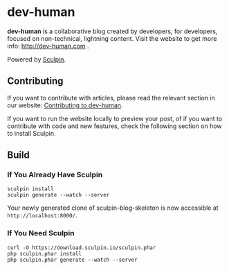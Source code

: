 # dev-human

**dev-human** is a collaborative blog created by developers, for developers, focused on non-technical, lightning content.
Visit the website to get more info: http://dev-human.com .

Powered by [Sculpin](http://sculpin.io).

## Contributing

If you want to contribute with articles, please read the relevant section in our website: [Contributing to dev-human](http://dev-human.com/contribute).

If you want to run the website locally to preview your post, of if you want to contribute with code and new features, check the following section on how to install Sculpin.

Build
-----

### If You Already Have Sculpin

    sculpin install
    sculpin generate --watch --server

Your newly generated clone of sculpin-blog-skeleton is now
accessible at `http://localhost:8000/`.

### If You Need Sculpin

    curl -O https://download.sculpin.io/sculpin.phar
    php sculpin.phar install
    php sculpin.phar generate --watch --server

